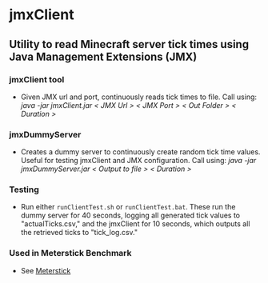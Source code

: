 # jmxClient
## Utility to read Minecraft server tick times using Java Management Extensions (JMX)

### jmxClient tool
- Given JMX url and port, continuously reads tick times to file. 
  Call using: _java -jar jmxClient.jar < JMX Url > < JMX Port > < Out Folder > < Duration >_

### jmxDummyServer
- Creates a dummy server to continuously create random tick time values. Useful for testing jmxClient and
JMX configuration. Call using: _java -jar jmxDummyServer.jar < Output to file > < Duration >_

### Testing
- Run either `runClientTest.sh` or `runClientTest.bat`.
  These run the dummy server for 40 seconds, logging all generated tick values to "actualTicks.csv," and the
  jmxClient for 10 seconds, which outputs all the retrieved ticks to "tick_log.csv."

### Used in Meterstick Benchmark
- See [Meterstick](https://github.com/JerritEic/Meterstick) 



